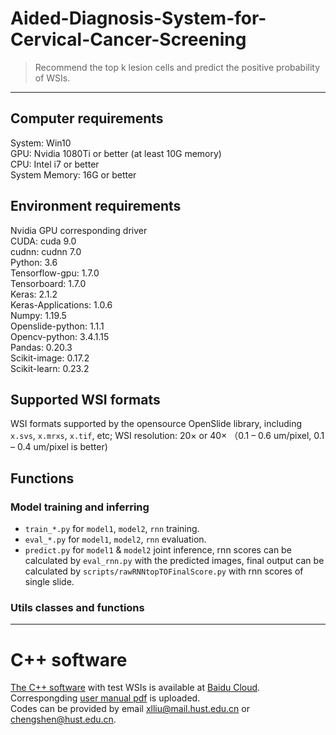 # Aided-Diagnosis-System-for-Cervical-Cancer-Screening
> Recommend the top k lesion cells and predict the positive probability of WSIs.
---
## Computer requirements
System: Win10 \
GPU: Nvidia 1080Ti or better (at least 10G memory)\
CPU: Intel i7 or better\
System Memory: 16G or better

## Environment requirements
Nvidia GPU corresponding driver\
CUDA: cuda 9.0\
cudnn: cudnn 7.0\
Python: 3.6\
Tensorflow-gpu: 1.7.0\
Tensorboard: 1.7.0\
Keras: 2.1.2\
Keras-Applications: 1.0.6\
Numpy: 1.19.5\
Openslide-python: 1.1.1\
Opencv-python: 3.4.1.15\
Pandas: 0.20.3\
Scikit-image: 0.17.2\
Scikit-learn: 0.23.2

## Supported WSI formats
WSI formats supported by the opensource OpenSlide library, including `x.svs`, `x.mrxs`, `x.tif`, etc;
WSI resolution: 20× or 40× （0.1 – 0.6 um/pixel, 0.1 – 0.4 um/pixel is better)

## Functions
### Model training and inferring
- `train_*.py` for `model1`, `model2`, `rnn` training.
- `eval_*.py` for `model1`, `model2`, `rnn` evaluation.
- `predict.py` for `model1` & `model2` joint inference, rnn scores can be calculated by `eval_rnn.py` with the predicted images, final output can be calculated by `scripts/rawRNNtopTOFinalScore.py` with rnn scores of single slide.
### Utils classes and functions

---
# C++ software 
[The C++ software](./SoftwareManual/SoftwareManual.md) with test WSIs is available at [Baidu Cloud](https://pan.baidu.com/s/1UmQzASwvlpKLO7hbwaDc_A).
Correspongding [user manual pdf](./SoftwareManual/Software%20User%20Manual.pdf) is uploaded.\
Codes can be provided by email xlliu@mail.hust.edu.cn or chengshen@hust.edu.cn.

